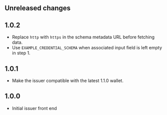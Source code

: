 ## Unreleased changes

## 1.0.2

- Replace `http` with `https` in the schema metadata URL before fetching data.
- Use `EXAMPLE_CREDENTIAL_SCHEMA` when associated input field is left empty in step 1.

## 1.0.1

- Make the issuer compatible with the latest 1.1.0 wallet.

## 1.0.0

- Initial issuer front end

